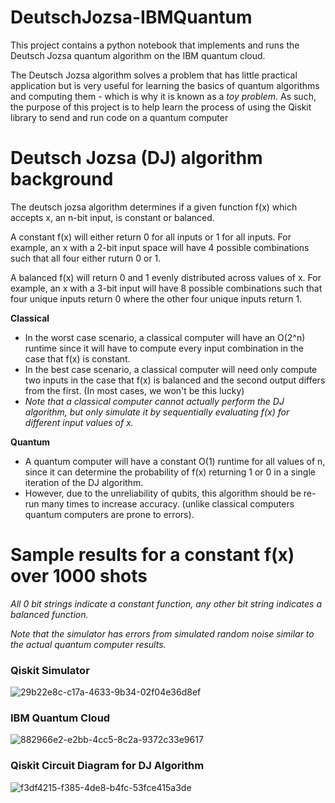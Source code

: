 # DeutschJozsa-IBMQuantum
This project contains a python notebook that implements and runs the Deutsch Jozsa quantum algorithm on the IBM quantum cloud.

The Deutsch Jozsa algorithm solves a problem that has little practical application but is very useful for learning the basics of quantum algorithms and computing them - which is why it is known as a _toy problem_.
As such, the purpose of this project is to help learn the process of using the Qiskit library to send and run code on a quantum computer

# Deutsch Jozsa (DJ) algorithm background
The deutsch jozsa algorithm determines if a given function f(x) which accepts x, an n-bit input, is constant or balanced.

A constant f(x) will either return 0 for all inputs or 1 for all inputs.
For example, an x with a 2-bit input space will have 4 possible combinations such that all four either ruturn 0 or 1.

A balanced f(x) will return 0 and 1 evenly distributed across values of x.
For example, an x with a 3-bit input will have 8 possible combinations such that four unique inputs return 0 where the other four unique inputs return 1.

**Classical**
* In the worst case scenario, a classical computer will have an O(2^n) runtime since it will have to compute every input combination in the case that f(x) is constant.
* In the best case scenario, a classical computer will need only compute two inputs in the case that f(x) is balanced and the second output differs from the first. (In most cases, we won't be this lucky)
* _Note that a classical computer cannot actually perform the DJ algorithm, but only simulate it by sequentially evaluating f(x) for different input values of x._

**Quantum**
* A quantum computer will have a constant O(1) runtime for all values of n, since it can determine the probability of f(x) returning 1 or 0 in a single iteration of the DJ algorithm.
* However, due to the unreliability of qubits, this algorithm should be re-run many times to increase accuracy. (unlike classical computers quantum computers are prone to errors).

# Sample results for a constant f(x) over 1000 shots
_All 0 bit strings indicate a constant function, any other bit string indicates a balanced function._

_Note that the simulator has errors from simulated random noise similar to the actual quantum computer results._

### Qiskit Simulator

![29b22e8c-c17a-4633-9b34-02f04e36d8ef](https://github.com/user-attachments/assets/f606c80f-33ab-460b-bf7f-da352ce7ea69)

### IBM Quantum Cloud

![882966e2-e2bb-4cc5-8c2a-9372c33e9617](https://github.com/user-attachments/assets/1f2f6ce9-ca82-46a8-ba02-8d2d63d62b64)

### Qiskit Circuit Diagram for DJ Algorithm

![f3df4215-f385-4de8-b4fc-53fce415a3de](https://github.com/user-attachments/assets/598d3564-86af-48b1-a077-f9e75edf8471)

